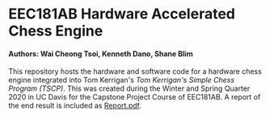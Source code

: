 # EEC181AB Hardware Accelerated Chess Engine

#### Authors: Wai Cheong Tsoi, Kenneth Dano, Shane Blim

This repository hosts the hardware and software code for a hardware chess engine 
integrated into Tom Kerrigan's _Tom Kerrigan's Simple Chess Program (TSCP)_. This 
was created during the Winter and Spring Quarter 2020 in UC Davis for the Capstone 
Project Course of EEC181AB. A report of the end result is included as 
[Report.pdf](https://github.com/Tony-Tsoi/EEC181_Chess/blob/master/Report.pdf).